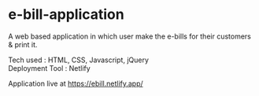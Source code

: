 # e-bill-application

A web based application in which user make the e-bills for their customers & print it.

Tech used : HTML, CSS, Javascript, jQuery<br>
Deployment Tool : Netlify

Application live at https://ebill.netlify.app/

